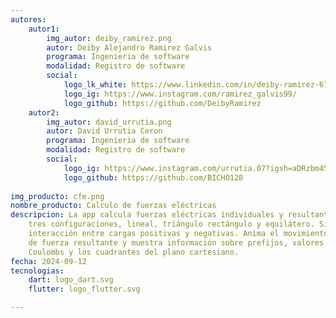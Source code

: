 ```yaml
---
autores:
    autor1:
        img_autor: deiby_ramirez.png
        autor: Deiby Alejandro Ramirez Galvis
        programa: Ingenieria de software
        modalidad: Registro de software
        social:
            logo_lk_white: https://www.linkedin.com/in/deiby-ramirez-67a273255/
            logo_ig: https://www.instagram.com/ramirez_galvis99/
            logo_github: https://github.com/DeibyRamirez
    autor2:
        img_autor: david_urrutia.png
        autor: David Urrutia Ceron
        programa: Ingenieria de software
        modalidad: Registro de software
        social:
            logo_ig: https://www.instagram.com/urrutia.07?igsh=aDRzbm45ejcwNmsw
            logo_github: https://github.com/BICHO128
            
img_producto: cfe.png
nombre_producto: Calculo de fuerzas eléctricas
descripcion: La app calcula fuerzas eléctricas individuales y resultantes sobre una carga en
    tres configuraciones, lineal, triángulo rectángulo y equilátero. Simula en 3D la
    interacción entre cargas positivas y negativas. Anima el movimiento del vector
    de fuerza resultante y muestra información sobre prefijos, valores en
    Coulombs y los cuadrantes del plano cartesiano.
fecha: 2024-09-12
tecnologias:
    dart: logo_dart.svg
    flutter: logo_flutter.svg

---
```

